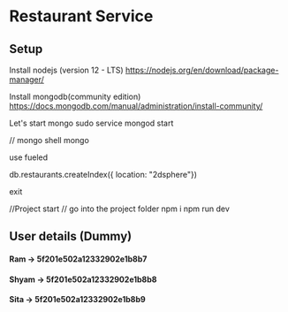 # Restaurant Service

## Setup

Install nodejs (version 12 - LTS)
https://nodejs.org/en/download/package-manager/

Install mongodb(community edition)
https://docs.mongodb.com/manual/administration/install-community/

Let's start mongo
sudo service mongod start

// mongo shell
mongo

use fueled

db.restaurants.createIndex({ location: "2dsphere"})

exit

//Project start
// go into the project folder
npm i
npm run dev


## User details (Dummy)

#### Ram -> 5f201e502a12332902e1b8b7

#### Shyam -> 5f201e502a12332902e1b8b8

#### Sita -> 5f201e502a12332902e1b8b9
